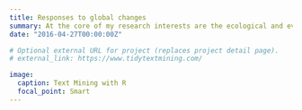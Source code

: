 ```yaml
---
title: Responses to global changes
summary: At the core of my research interests are the ecological and evolutionary responses of organisms, in an era of anthropogenic changes.  I focus on phenotypic plasticity in phenological, behavioural and ecosphysiological traits.
date: "2016-04-27T00:00:00Z"

# Optional external URL for project (replaces project detail page).
# external_link: https://www.tidytextmining.com/

image:
  caption: Text Mining with R
  focal_point: Smart
---
```

